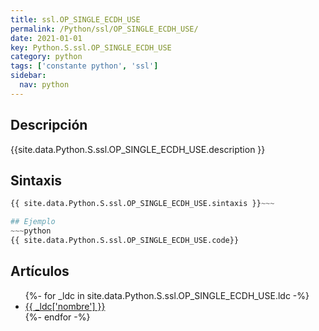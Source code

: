 ```yaml
---
title: ssl.OP_SINGLE_ECDH_USE
permalink: /Python/ssl/OP_SINGLE_ECDH_USE/
date: 2021-01-01
key: Python.S.ssl.OP_SINGLE_ECDH_USE
category: python
tags: ['constante python', 'ssl']
sidebar: 
  nav: python
---
```


## Descripción
{{site.data.Python.S.ssl.OP_SINGLE_ECDH_USE.description }}

## Sintaxis
~~~python
{{ site.data.Python.S.ssl.OP_SINGLE_ECDH_USE.sintaxis }}~~~

## Ejemplo
~~~python
{{ site.data.Python.S.ssl.OP_SINGLE_ECDH_USE.code}}
~~~

## Artículos
<ul>
{%- for _ldc in site.data.Python.S.ssl.OP_SINGLE_ECDH_USE.ldc -%}
   <li>
       <a href="{{_ldc['url'] }}">{{ _ldc['nombre'] }}</a>
   </li>
{%- endfor -%}
</ul>
